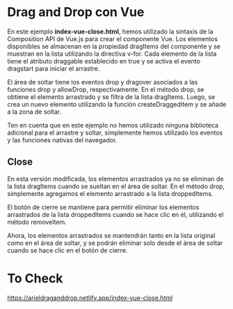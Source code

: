 # Drag and Drop con Vue 

En este ejemplo **index-vue-close.html**, hemos utilizado la sintaxis de la Composition API de Vue.js para crear el componente Vue. Los elementos disponibles se almacenan en la propiedad dragItems del componente y se muestran en la lista utilizando la directiva v-for. Cada elemento de la lista tiene el atributo draggable establecido en true y se activa el evento dragstart para iniciar el arrastre.

El área de soltar tiene los eventos drop y dragover asociados a las funciones drop y allowDrop, respectivamente. En el método drop, se obtiene el elemento arrastrado y se filtra de la lista dragItems. Luego, se crea un nuevo elemento utilizando la función createDraggedItem y se añade a la zona de soltar.

Ten en cuenta que en este ejemplo no hemos utilizado ninguna biblioteca adicional para el arrastre y soltar, simplemente hemos utilizado los eventos y las funciones nativas del navegador.

## Close
En esta versión modificada, los elementos arrastrados ya no se eliminan de la lista dragItems cuando se sueltan en el área de soltar. En el método drop, simplemente agregamos el elemento arrastrado a la lista droppedItems.

El botón de cierre se mantiene para permitir eliminar los elementos arrastrados de la lista droppedItems cuando se hace clic en él, utilizando el método removeItem.

Ahora, los elementos arrastrados se mantendrán tanto en la lista original como en el área de soltar, y se podrán eliminar solo desde el área de soltar cuando se hace clic en el botón de cierre.

# To Check

https://arieldraganddrop.netlify.app/index-vue-close.html
